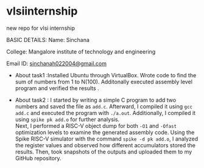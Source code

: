 # vlsiinternship
new repo for vlsi internship

BASIC DETAILS:
Name: Sinchana

College: Mangalore institute of technology and engineering 

Email ID: sinchanah022004@gmail.com

* About task1 :Installed Ubuntu through VirtualBox. Wrote code to find the sum of numbers from 1 to N(100). Additonally executed assembly level program and verified the results .

* About task2 :
I started by writing a simple C program to add two numbers and saved the file as `add.c`. Afterward, I compiled it using `gcc add.c` and executed the program with `./a.out`. Additionally, I compiled it using `spike pk add.o` for further analysis.  
Next, I performed a RISC-V object dump for both `-O1` and `-Ofast` optimization levels to examine the generated assembly code.
Using the Spike RISC-V simulator with the command `spike -d pk add.o`, I analyzed the register values and observed how different accumulators stored the results.
Then,  took snapshots of the outputs and uploaded them to my GitHub repository.  

